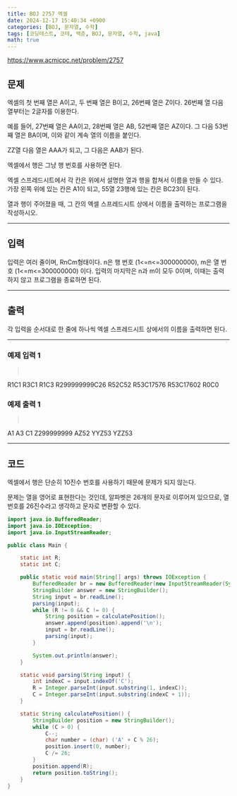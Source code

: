```yaml
---
title: BOJ 2757 엑셀
date: 2024-12-17 15:40:34 +0900
categories: [BOJ, 문자열, 수학]
tags: [코딩테스트, 코테, 백준, BOJ, 문자열, 수학, java]
math: true
---
```


<https://www.acmicpc.net/problem/2757>

## 문제
엑셀의 첫 번째 열은 A이고, 두 번째 열은 B이고, 26번째 열은 Z이다. 26번째 열 다음 열부터는 2글자를 이용한다.

예를 들어, 27번째 열은 AA이고, 28번째 열은 AB, 52번째 열은 AZ이다. 그 다음 53번째 열은 BA이며, 이와 같이 계속 열의 이름을 붙인다.

ZZ열 다음 열은 AAA가 되고, 그 다음은 AAB가 된다.

엑셀에서 행은 그냥 행 번호를 사용하면 된다.

엑셀 스프레드시트에서 각 칸은 위에서 설명한 열과 행을 합쳐서 이름을 만들 수 있다. 가장 왼쪽 위에 있는 칸은 A1이 되고, 55열 23행에 있는 칸은 BC23이 된다.

열과 행이 주어졌을 때, 그 칸의 엑셀 스프레드시트 상에서 이름을 출력하는 프로그램을 작성하시오.

---
## 입력
입력은 여러 줄이며, RnCm형태이다. n은 행 번호 (1<=n<=300000000), m은 열 번호 (1<=m<=300000000) 이다. 입력의 마지막은 n과 m이 모두 0이며, 이때는 출력하지 않고 프로그램을 종료하면 된다.

---
## 출력
각 입력을 순서대로 한 줄에 하나씩 엑셀 스프레드시트 상에서의 이름을 출력하면 된다.

---
### 예제 입력 1
> <pre>
R1C1
R3C1
R1C3
R299999999C26
R52C52
R53C17576
R53C17602
R0C0
> </pre>

### 예제 출력 1
> <pre>
A1
A3
C1
Z299999999
AZ52
YYZ53
YZZ53
> </pre>

---
## 코드

엑셀에서 행은 단순히 10진수 번호를 사용하기 때문에 문제가 되지 않는다.

문제는 열을 영어로 표현한다는 것인데, 알파벳은 26개의 문자로 이루어져 있으므로, 열 번호를 26진수라고 생각하고 문자로 변환할 수 있다.

```java
import java.io.BufferedReader;
import java.io.IOException;
import java.io.InputStreamReader;

public class Main {

    static int R;
    static int C;

    public static void main(String[] args) throws IOException {
        BufferedReader br = new BufferedReader(new InputStreamReader(System.in));
        StringBuilder answer = new StringBuilder();
        String input = br.readLine();
        parsing(input);
        while (R != 0 && C != 0) {
            String position = calculatePosition();
            answer.append(position).append('\n');
            input = br.readLine();
            parsing(input);
        }

        System.out.println(answer);
    }

    static void parsing(String input) {
        int indexC = input.indexOf('C');
        R = Integer.parseInt(input.substring(1, indexC));
        C = Integer.parseInt(input.substring(indexC + 1));
    }

    static String calculatePosition() {
        StringBuilder position = new StringBuilder();
        while (C > 0) {
            C--;
            char number = (char) ('A' + C % 26);
            position.insert(0, number);
            C /= 26;
        }
        position.append(R);
        return position.toString();
    }
}
```
